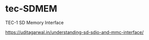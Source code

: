 # tec-SDMEM
TEC-1 SD Memory Interface


https://uditagarwal.in/understanding-sd-sdio-and-mmc-interface/

